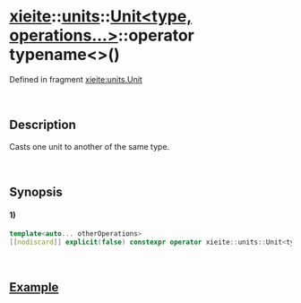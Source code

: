 # [xieite](../../../../../../xieite.md)\:\:[units](../../../../../units.md)\:\:[Unit<type, operations...>](../../../../unit.md)\:\:operator typename\<\>\(\)
Defined in fragment [xieite:units.Unit](../../../../../../../src/units/unit.cpp)

&nbsp;

## Description
Casts one unit to another of the same type.

&nbsp;

## Synopsis
#### 1)
```cpp
template<auto... otherOperations>
[[nodiscard]] explicit(false) constexpr operator xieite::units::Unit<type, otherOperations...>() const noexcept;
```

&nbsp;

## [Example](../../../../unit.md#Example)
